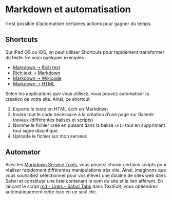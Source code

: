 # Markdown et automatisation

Il est possible d’automatiser certaines actions pour gagner du temps. 

## Shortcuts

Sur iPad OS ou iOS, on peut utiliser Shortcuts pour rapidement transformer du texte. En voici quelques exemples :

- [Markdown ➝ Rich text](https://www.icloud.com/shortcuts/144106cdc5624050b45c32304b0cdf48)
- [Rich text ➝ Markdown](https://www.icloud.com/shortcuts/144106cdc5624050b45c32304b0cdf48)
- [Markdown ➝ Wikicode](https://www.icloud.com/shortcuts/144106cdc5624050b45c32304b0cdf48)
- [Markdown ➝ HTML](https://www.icloud.com/shortcuts/144106cdc5624050b45c32304b0cdf48)

Selon les applications que vous utilisez, vous pouvez automatiser la création de votre site. Ainsi, ce shortcut

1. Exporte le texte en HTML écrit en Markdown
2. Insère tout le code nécessaire à la création d’une page sur Ralentir travaux (différentes balises et scripts)
3. Nomme le fichier créé en puisant dans la balise `<h1>` tout en supprimant tout signe diacritique.
4. Uploade le fichier sur mon serveur.

## Automator

Avec les [Markdown Service Tools](https://brettterpstra.com/projects/markdown-service-tools/), vous pouvez choisir certains scripts pour réaliser rapidement différentes manipulations très vite. Ainsi, imaginons que vous souhaitiez sélectionner pour vos élèves une dizaine de sites web dans Safari et constituer une liste contenant le nom du site et le lien afférent. En lançant le script [md - Links - Safari Tabs](https://brettterpstra.com/projects/markdown-service-tools/#linkschrometabssafaritabs) dans TextEdit, vous obtiendrez automatiquement cette liste en un seul clic.